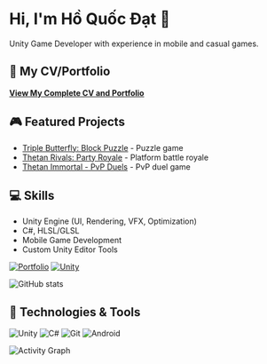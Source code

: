 # Hi, I'm Hồ Quốc Đạt 👋

Unity Game Developer with experience in mobile and casual games.

## 📄 My CV/Portfolio
**[View My Complete CV and Portfolio](https://hodat140600.github.io/My-Info/)**

## 🎮 Featured Projects
- [Triple Butterfly: Block Puzzle](https://play.google.com/store/apps/details?id=com.wolffun.tripleblock&pcampaignid=web_share) - Puzzle game
- [Thetan Rivals: Party Royale](https://play.google.com/store/apps/details?id=com.wolffun.thetanrivals&pcampaignid=web_share) - Platform battle royale
- [Thetan Immortal - PvP Duels](https://play.google.com/store/apps/details?id=com.wolffun.thetanimmortal&pcampaignid=web_share) - PvP duel game

## 💻 Skills
- Unity Engine (UI, Rendering, VFX, Optimization)
- C#, HLSL/GLSL
- Mobile Game Development
- Custom Unity Editor Tools

[![Portfolio](https://img.shields.io/badge/My_CV-4285F4?style=for-the-badge&logo=googlechrome&logoColor=white)](https://hodat140600.github.io/my-cv/)
[![Unity](https://img.shields.io/badge/Unity-000000?style=for-the-badge&logo=unity&logoColor=white)](https://hodat140600.itch.io)

![GitHub stats](https://github-readme-stats.vercel.app/api?username=hodat140600&show_icons=true&theme=radical)

<!-- Technologies section -->
## 🔧 Technologies & Tools
![Unity](https://img.shields.io/badge/-Unity-000?&logo=Unity)
![C#](https://img.shields.io/badge/-C%23-239120?&logo=c-sharp)
![Git](https://img.shields.io/badge/-Git-F05032?&logo=git&logoColor=white)
![Android](https://img.shields.io/badge/-Android-3DDC84?&logo=android&logoColor=white)

<!-- GitHub activity graph -->
![Activity Graph](https://activity-graph.herokuapp.com/graph?username=hodat140600&theme=github)
